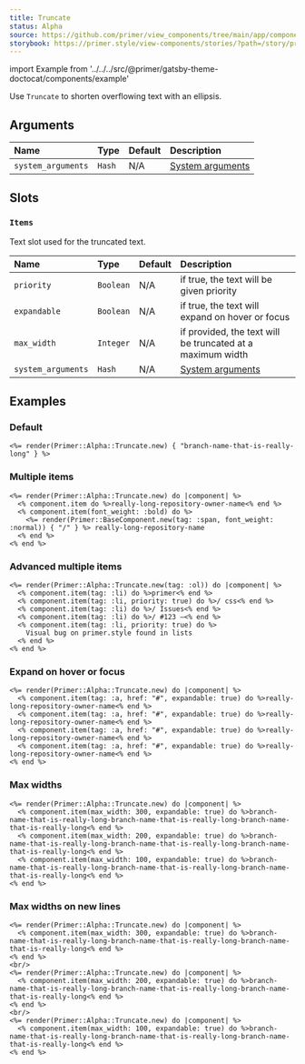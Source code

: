 ```yaml
---
title: Truncate
status: Alpha
source: https://github.com/primer/view_components/tree/main/app/components/primer/alpha/truncate.rb
storybook: https://primer.style/view-components/stories/?path=/story/primer-alpha-truncate
---
```


import Example from '../../../src/@primer/gatsby-theme-doctocat/components/example'

<!-- Warning: AUTO-GENERATED file, do not edit. Add code comments to your Ruby instead <3 -->

Use `Truncate` to shorten overflowing text with an ellipsis.

## Arguments

| Name | Type | Default | Description |
| :- | :- | :- | :- |
| `system_arguments` | `Hash` | N/A | [System arguments](/system-arguments) |

## Slots

### `Items`

Text slot used for the truncated text.

| Name | Type | Default | Description |
| :- | :- | :- | :- |
| `priority` | `Boolean` | N/A | if true, the text will be given priority |
| `expandable` | `Boolean` | N/A | if true, the text will expand on hover or focus |
| `max_width` | `Integer` | N/A | if provided, the text will be truncated at a maximum width |
| `system_arguments` | `Hash` | N/A | [System arguments](/system-arguments) |

## Examples

### Default

<Example src="<span data-view-component='true' class='Truncate'>    <span data-view-component='true' class='Truncate-text'>branch-name-that-is-really-long</span></span>" />

```erb
<%= render(Primer::Alpha::Truncate.new) { "branch-name-that-is-really-long" } %>
```

### Multiple items

<Example src="<span data-view-component='true' class='Truncate'>    <span data-view-component='true' class='Truncate-text'>really-long-repository-owner-name</span>    <span data-view-component='true' class='Truncate-text text-bold'>    <span data-view-component='true' class='text-normal'>/</span> really-long-repository-name</span></span>" />

```erb
<%= render(Primer::Alpha::Truncate.new) do |component| %>
  <% component.item do %>really-long-repository-owner-name<% end %>
  <% component.item(font_weight: :bold) do %>
    <%= render(Primer::BaseComponent.new(tag: :span, font_weight: :normal)) { "/" } %> really-long-repository-name
  <% end %>
<% end %>
```

### Advanced multiple items

<Example src="<ol data-view-component='true' class='Truncate'>    <li data-view-component='true' class='Truncate-text'>primer</li>    <li data-view-component='true' class='Truncate-text Truncate-text--primary'>/ css</li>    <li data-view-component='true' class='Truncate-text'>/ Issues</li>    <li data-view-component='true' class='Truncate-text'>/ #123 —</li>    <li data-view-component='true' class='Truncate-text Truncate-text--primary'>    Visual bug on primer.style found in lists</li></ol>" />

```erb
<%= render(Primer::Alpha::Truncate.new(tag: :ol)) do |component| %>
  <% component.item(tag: :li) do %>primer<% end %>
  <% component.item(tag: :li, priority: true) do %>/ css<% end %>
  <% component.item(tag: :li) do %>/ Issues<% end %>
  <% component.item(tag: :li) do %>/ #123 —<% end %>
  <% component.item(tag: :li, priority: true) do %>
    Visual bug on primer.style found in lists
  <% end %>
<% end %>
```

### Expand on hover or focus

<Example src="<span data-view-component='true' class='Truncate'>    <a href='#' data-view-component='true' class='Truncate-text Truncate-text--expandable'>really-long-repository-owner-name</a>    <a href='#' data-view-component='true' class='Truncate-text Truncate-text--expandable'>really-long-repository-owner-name</a>    <a href='#' data-view-component='true' class='Truncate-text Truncate-text--expandable'>really-long-repository-owner-name</a>    <a href='#' data-view-component='true' class='Truncate-text Truncate-text--expandable'>really-long-repository-owner-name</a></span>" />

```erb
<%= render(Primer::Alpha::Truncate.new) do |component| %>
  <% component.item(tag: :a, href: "#", expandable: true) do %>really-long-repository-owner-name<% end %>
  <% component.item(tag: :a, href: "#", expandable: true) do %>really-long-repository-owner-name<% end %>
  <% component.item(tag: :a, href: "#", expandable: true) do %>really-long-repository-owner-name<% end %>
  <% component.item(tag: :a, href: "#", expandable: true) do %>really-long-repository-owner-name<% end %>
<% end %>
```

### Max widths

<Example src="<span data-view-component='true' class='Truncate'>    <span style='max-width: 300px;' data-view-component='true' class='Truncate-text Truncate-text--expandable'>branch-name-that-is-really-long-branch-name-that-is-really-long-branch-name-that-is-really-long</span>    <span style='max-width: 200px;' data-view-component='true' class='Truncate-text Truncate-text--expandable'>branch-name-that-is-really-long-branch-name-that-is-really-long-branch-name-that-is-really-long</span>    <span style='max-width: 100px;' data-view-component='true' class='Truncate-text Truncate-text--expandable'>branch-name-that-is-really-long-branch-name-that-is-really-long-branch-name-that-is-really-long</span></span>" />

```erb
<%= render(Primer::Alpha::Truncate.new) do |component| %>
  <% component.item(max_width: 300, expandable: true) do %>branch-name-that-is-really-long-branch-name-that-is-really-long-branch-name-that-is-really-long<% end %>
  <% component.item(max_width: 200, expandable: true) do %>branch-name-that-is-really-long-branch-name-that-is-really-long-branch-name-that-is-really-long<% end %>
  <% component.item(max_width: 100, expandable: true) do %>branch-name-that-is-really-long-branch-name-that-is-really-long-branch-name-that-is-really-long<% end %>
<% end %>
```

### Max widths on new lines

<Example src="<span data-view-component='true' class='Truncate'>    <span style='max-width: 300px;' data-view-component='true' class='Truncate-text Truncate-text--expandable'>branch-name-that-is-really-long-branch-name-that-is-really-long-branch-name-that-is-really-long</span></span><br/><span data-view-component='true' class='Truncate'>    <span style='max-width: 200px;' data-view-component='true' class='Truncate-text Truncate-text--expandable'>branch-name-that-is-really-long-branch-name-that-is-really-long-branch-name-that-is-really-long</span></span><br/><span data-view-component='true' class='Truncate'>    <span style='max-width: 100px;' data-view-component='true' class='Truncate-text Truncate-text--expandable'>branch-name-that-is-really-long-branch-name-that-is-really-long-branch-name-that-is-really-long</span></span>" />

```erb
<%= render(Primer::Alpha::Truncate.new) do |component| %>
  <% component.item(max_width: 300, expandable: true) do %>branch-name-that-is-really-long-branch-name-that-is-really-long-branch-name-that-is-really-long<% end %>
<% end %>
<br/>
<%= render(Primer::Alpha::Truncate.new) do |component| %>
  <% component.item(max_width: 200, expandable: true) do %>branch-name-that-is-really-long-branch-name-that-is-really-long-branch-name-that-is-really-long<% end %>
<% end %>
<br/>
<%= render(Primer::Alpha::Truncate.new) do |component| %>
  <% component.item(max_width: 100, expandable: true) do %>branch-name-that-is-really-long-branch-name-that-is-really-long-branch-name-that-is-really-long<% end %>
<% end %>
```
